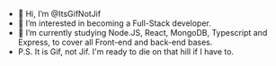 - 👋 Hi, I’m @ItsGifNotJif
- 👀 I’m interested in becoming a Full-Stack developer.
- 🌱 I’m currently studying Node.JS, React, MongoDB, Typescript and Express, to cover all Front-end and back-end bases.
- P.S. It is Gif, not Jif. I'm ready to die on that hill if I have to.

<!---
ItsGifNotJif/ItsGifNotJif is a ✨ special ✨ repository because its `README.md` (this file) appears on your GitHub profile.
You can click the Preview link to take a look at your changes.
--->
